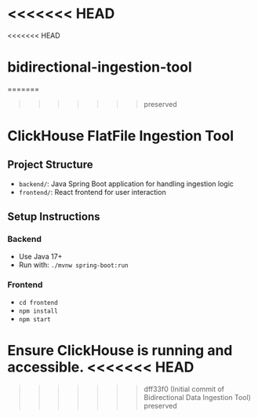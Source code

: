<<<<<<< HEAD
=======
<<<<<<< HEAD
# bidirectional-ingestion-tool
=======
>>>>>>> preserved
# ClickHouse FlatFile Ingestion Tool

## Project Structure
- `backend/`: Java Spring Boot application for handling ingestion logic
- `frontend/`: React frontend for user interaction

## Setup Instructions

### Backend
- Use Java 17+
- Run with: `./mvnw spring-boot:run`

### Frontend
- `cd frontend`
- `npm install`
- `npm start`

Ensure ClickHouse is running and accessible.
<<<<<<< HEAD
=======
>>>>>>> dff33f0 (Initial commit of Bidirectional Data Ingestion Tool)
>>>>>>> preserved
